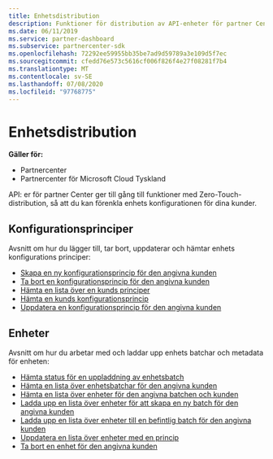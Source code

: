 ```yaml
---
title: Enhetsdistribution
description: Funktioner för distribution av API-enheter för partner Center inkluderar konfigurations principer och enheter.
ms.date: 06/11/2019
ms.service: partner-dashboard
ms.subservice: partnercenter-sdk
ms.openlocfilehash: 72292ee59955bb35be7ad9d59789a3e109d5f7ec
ms.sourcegitcommit: cfedd76e573c5616cf006f826f4e27f08281f7b4
ms.translationtype: MT
ms.contentlocale: sv-SE
ms.lasthandoff: 07/08/2020
ms.locfileid: "97768775"
---
```

# <a name="device-deployment"></a>Enhetsdistribution

**Gäller för:**

- Partnercenter
- Partnercenter för Microsoft Cloud Tyskland

API: er för partner Center ger till gång till funktioner med Zero-Touch-distribution, så att du kan förenkla enhets konfigurationen för dina kunder.

## <a name="configuration-policies"></a>Konfigurationsprinciper

Avsnitt om hur du lägger till, tar bort, uppdaterar och hämtar enhets konfigurations principer:

- [Skapa en ny konfigurationsprincip för den angivna kunden](create-a-new-configuration-policy-for-the-specified-customer.md)
- [Ta bort en konfigurationsprincip för den angivna kunden](delete-a-configuration-policy-for-the-specified-customer.md)
- [Hämta en lista över en kunds principer](get-a-list-of-a-customer-s-policies.md)
- [Hämta en kunds konfigurationsprincip](retrieve-a-customer-s-configuration-policy.md)
- [Uppdatera en konfigurationsprincip för den angivna kunden](update-a-configuration-policy-for-the-specified-customer.md)

## <a name="devices"></a>Enheter

Avsnitt om hur du arbetar med och laddar upp enhets batchar och metadata för enheten:

- [Hämta status för en uppladdning av enhetsbatch](get-the-status-of-a-device-batch-upload.md)
- [Hämta en lista över enhetsbatchar för den angivna kunden](get-the-list-of-device-batches-for-the-specified-customer.md)
- [Hämta en lista över enheter för den angivna batchen och kunden](get-a-list-of-devices-for-the-specified-batch-and-customer.md)
- [Ladda upp en lista över enheter för att skapa en ny batch för den angivna kunden](upload-a-list-of-devices-to-create-a-new-batch-for-the-specified-customer.md)
- [Ladda upp en lista över enheter till en befintlig batch för den angivna kunden](upload-a-list-of-devices-for-the-specified-customer.md)
- [Uppdatera en lista över enheter med en princip](update-a-list-of-devices-with-a-policy.md)
- [Ta bort en enhet för den angivna kunden](delete-a-device-for-the-specified-customer.md)
